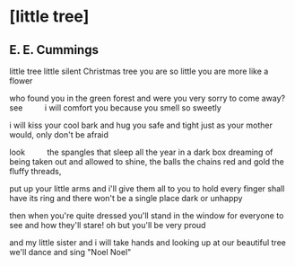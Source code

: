 # [little tree]
## E. E. Cummings
little tree
little silent Christmas tree
you are so little
you are more like a flower

who found you in the green forest
and were you very sorry to come away?
see          i will comfort you
because you smell so sweetly

i will kiss your cool bark
and hug you safe and tight
just as your mother would,
only don't be afraid

look          the spangles
that sleep all the year in a dark box
dreaming of being taken out and allowed to shine,
the balls the chains red and gold the fluffy threads,

put up your little arms
and i'll give them all to you to hold
every finger shall have its ring
and there won't be a single place dark or unhappy

then when you're quite dressed
you'll stand in the window for everyone to see
and how they'll stare!
oh but you'll be very proud

and my little sister and i will take hands
and looking up at our beautiful tree
we'll dance and sing
"Noel Noel"